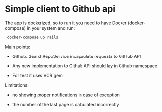 # Simple client to Github api

The app is dockerized, so to run it you need to have Docker (docker-compose) in your system
and run:
``` bash
 docker-compose up rails
```


Main points:

* Github::SearchRepoService incapsulate requests to GitHub API

* Any new implementation to Github API should lay in Github namespace

* For test it uses VCR gem


Limitations:

* no showing proper notifications in case of exception

* the number of the last page is calculated incorrectly
